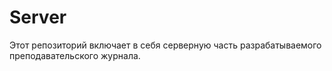 # Server
Этот репозиторий включает в себя серверную часть разрабатываемого преподавательского журнала.
